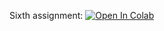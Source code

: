 Sixth assignment:
[![Open In Colab](https://colab.research.google.com/assets/colab-badge.svg)](https://colab.research.google.com/github/blnglishPlease/ML-and-DL/blob/main/assignments/assignment06_text_classification/assignment01.ipynb)

